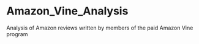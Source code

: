 # Amazon_Vine_Analysis
Analysis of Amazon reviews written by members of the paid Amazon Vine program
